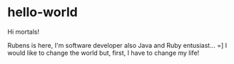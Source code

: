 # hello-world
Hi mortals!

Rubens is here, I'm software developer also Java and Ruby entusiast... 
=]
I would like to change the world but, first, I have to change my life!
